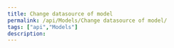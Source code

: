 ```yaml
---
title: Change datasource of model
permalink: /api/Models/Change datasource of model/
tags: ["api","Models"]
description: 
---
```


